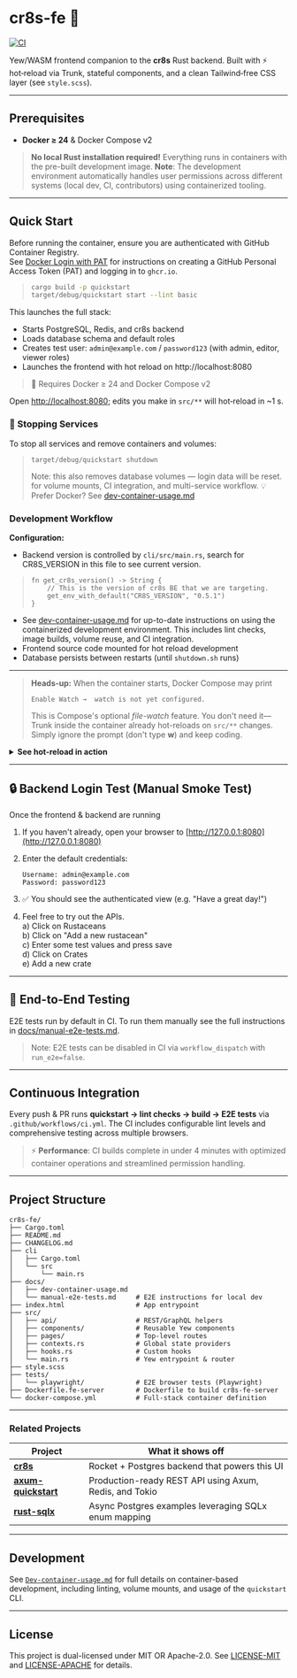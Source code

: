 # cr8s-fe :art:

[![CI](https://github.com/JohnBasrai/cr8s-fe/actions/workflows/ci.yml/badge.svg)](https://github.com/JohnBasrai/cr8s-fe/actions/workflows/ci.yml)

Yew/WASM frontend companion to the **cr8s** Rust backend.
Built with ⚡ hot‑reload via Trunk, stateful components, and a clean Tailwind‑free CSS layer (see `style.scss`).

---

## Prerequisites

* **Docker ≥ 24** & Docker Compose v2

> **No local Rust installation required!** Everything runs in containers with the pre-built development image.
> **Note**: The development environment automatically handles user permissions across different systems (local dev, CI, contributors) using containerized tooling.

---

## Quick Start  

Before running the container, ensure you are authenticated with GitHub Container Registry.  
See [Docker Login with PAT](Dockerlogin.md) for instructions on creating a GitHub Personal Access Token (PAT) and logging in to `ghcr.io`.

> ```bash
> cargo build -p quickstart
> target/debug/quickstart start --lint basic
> ```

This launches the full stack:
 - Starts PostgreSQL, Redis, and cr8s backend
 - Loads database schema and default roles
 - Creates test user: `admin@example.com` / `password123` (with admin, editor, viewer roles)
 - Launches the frontend with hot reload on http://localhost:8080

> 🐳 Requires Docker ≥ 24 and Docker Compose v2

Open <http://localhost:8080>; edits you make in `src/**` will hot‑reload in ~1 s.

### 🧼 Stopping Services

To stop all services and remove containers and volumes:

> ```
> target/debug/quickstart shutdown
> ```
> Note: this also removes database volumes — login data will be reset.
> for volume mounts, CI integration, and multi-service workflow.
> 💡 Prefer Docker? See [dev-container-usage.md](docs/dev-container-usage.md)  

### Development Workflow

**Configuration:**
- Backend version is controlled by `cli/src/main.rs`, search for CR8S_VERSION in this file to see current version.
> ```
> fn get_cr8s_version() -> String {
>     // This is the version of cr8s BE that we are targeting.
>     get_env_with_default("CR8S_VERSION", "0.5.1")
> }
> ```
- See [dev-container-usage.md](docs/dev-container-usage.md) for up-to-date instructions on using the containerized development environment. This includes lint checks, image builds, volume reuse, and CI integration.
- Frontend source code mounted for hot reload development
- Database persists between restarts (until `shutdown.sh` runs)

---

> **Heads-up:** When the container starts, Docker Compose may print  
>
> `Enable Watch →  watch is not yet configured.`  
>
> This is Compose's optional *file-watch* feature. You don't need it—  
> Trunk inside the container already hot-reloads on `src/**` changes.  
> Simply ignore the prompt (don't type **w**) and keep coding.

<details>
<summary><strong>See hot-reload in action&nbsp;</strong></summary>

   1. Open `src/components/login_form.rs`.  
   2. Find the line that renders the username field:  

```rust
   <Input label="Username" ... />
```

   3. Change **`"Username"`** to **`"Enter your username"`** and **save**.
   4. Watch the Docker/Trunk terminal — a quick re-compile appears.
   5. Switch back to the browser (still on `/login`) — the placeholder now reads **Enter your username** without a manual refresh.

*Revert the text and save again to watch it snap back.*

</details>

---

## 🔒 Backend Login Test (Manual Smoke Test)

Once the frontend & backend are running

1. If you haven't already, open your browser to [http://127.0.0.1:8080](http://127.0.0.1:8080)
2. Enter the default credentials:

    ```
    Username: admin@example.com
    Password: password123
    ```

3. ✅ You should see the authenticated view (e.g. "Have a great day!")
4. Feel free to try out the APIs.<br>
   a) Click on Rustaceans<br>
   b) Click on "Add a new rustacean"<br>
   c) Enter some test values and press save<br>
   d) Click on Crates<br>
   e) Add a new crate<br>

---

## 🧪 End-to-End Testing

E2E tests run by default in CI. To run them manually see the full instructions in [docs/manual-e2e-tests.md](docs/manual-e2e-tests.md).

> Note: E2E tests can be disabled in CI via `workflow_dispatch` with `run_e2e=false`.

---

## Continuous Integration

Every push & PR runs **quickstart → lint checks → build → E2E tests** via
`.github/workflows/ci.yml`. The CI includes configurable lint levels and comprehensive testing across multiple browsers.
> ⚡ **Performance**: CI builds complete in under 4 minutes with optimized container operations and streamlined permission handling.

---

## Project Structure

```
cr8s-fe/
├── Cargo.toml
├── README.md
├── CHANGELOG.md
├── cli
│   ├── Cargo.toml
│   └── src
│       └── main.rs
├── docs/
│   ├── dev-container-usage.md
│   └── manual-e2e-tests.md     # E2E instructions for local dev
├── index.html                  # App entrypoint
├── src/
│   ├── api/                    # REST/GraphQL helpers
│   ├── components/             # Reusable Yew components
│   ├── pages/                  # Top-level routes
│   ├── contexts.rs             # Global state providers
│   ├── hooks.rs                # Custom hooks
│   └── main.rs                 # Yew entrypoint & router
├── style.scss
├── tests/
│   └── playwright/             # E2E browser tests (Playwright)
├── Dockerfile.fe-server        # Dockerfile to build cr8s-fe-server
└── docker-compose.yml          # Full-stack container definition
```

---

### Related Projects

| Project                                                                 | What it shows off                                           |
|-------------------------------------------------------------------------|-------------------------------------------------------------|
| **[cr8s](https://github.com/JohnBasrai/cr8s)**                          | Rocket + Postgres backend that powers this UI               |
| **[axum-quickstart](https://github.com/JohnBasrai/axum-quickstart)**   | Production-ready REST API using Axum, Redis, and Tokio      |
| **[rust-sqlx](https://github.com/JohnBasrai/rust-sqlx)**               | Async Postgres examples leveraging SQLx enum mapping        |

---

## Development

See [`Dev-container-usage.md`](./Dev-container-usage.md) for full details on container-based development, including linting, volume mounts, and usage of the `quickstart` CLI.

---

## License

This project is dual-licensed under MIT OR Apache-2.0. See [LICENSE-MIT](LICENSE-MIT) and [LICENSE-APACHE](LICENSE-APACHE) for details.
